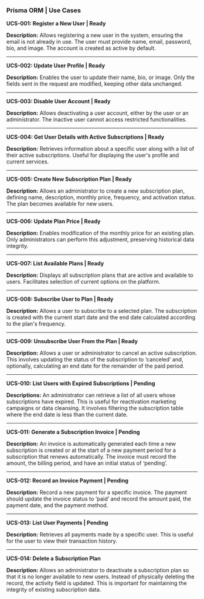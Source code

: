 ### Prisma ORM | Use Cases

**UCS-001: Register a New User | Ready**

**Description:** Allows registering a new user in the system, ensuring the email is not already in use. The user must provide name, email, password, bio, and image. The account is created as active by default.

---

**UCS-002: Update User Profile | Ready**

**Description:** Enables the user to update their name, bio, or image. Only the fields sent in the request are modified, keeping other data unchanged.

---

**UCS-003: Disable User Account | Ready**

**Description:** Allows deactivating a user account, either by the user or an administrator. The inactive user cannot access restricted functionalities.

---

**UCS-004: Get User Details with Active Subscriptions | Ready**

**Description:** Retrieves information about a specific user along with a list of their active subscriptions. Useful for displaying the user's profile and current services.

---

**UCS-005: Create New Subscription Plan | Ready**

**Description:** Allows an administrator to create a new subscription plan, defining name, description, monthly price, frequency, and activation status. The plan becomes available for new users.

---

**UCS-006: Update Plan Price | Ready**

**Description:** Enables modification of the monthly price for an existing plan. Only administrators can perform this adjustment, preserving historical data integrity.

---

**UCS-007: List Available Plans | Ready**

**Description:** Displays all subscription plans that are active and available to users. Facilitates selection of current options on the platform.

---

**UCS-008: Subscribe User to Plan | Ready**

**Description:** Allows a user to subscribe to a selected plan. The subscription is created with the current start date and the end date calculated according to the plan's frequency.

---

**UCS-009: Unsubscribe User From the Plan | Ready**

**Description:** Allows a user or administrator to cancel an active subscription. This involves updating the status of the subscription to ‘canceled’ and, optionally, calculating an end date for the remainder of the paid period.

---

**UCS-010: List Users with Expired Subscriptions | Pending**

**Descriptions:** An administrator can retrieve a list of all users whose subscriptions have expired. This is useful for reactivation marketing campaigns or data cleansing. It involves filtering the subscription table where the end date is less than the current date.

---

**UCS-011: Generate a Subscription Invoice | Pending**

**Description:** An invoice is automatically generated each time a new subscription is created or at the start of a new payment period for a subscription that renews automatically. The invoice must record the amount, the billing period, and have an initial status of ‘pending’.

---

**UCS-012: Record an Invoice Payment | Pending**

**Description:** Record a new payment for a specific invoice. The payment should update the invoice status to ‘paid’ and record the amount paid, the payment date, and the payment method.

---

**UCS-013: List User Payments | Pending**

**Description:** Retrieves all payments made by a specific user. This is useful for the user to view their transaction history.

---

**UCS-014: Delete a Subscription Plan**

**Description:** Allows an administrator to deactivate a subscription plan so that it is no longer available to new users. Instead of physically deleting the record, the activity field is updated. This is important for maintaining the integrity of existing subscription data.